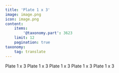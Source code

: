 ```yaml
---
title: 'Plate 1 x 3'
image: image.png
icon: image.png
content:
    items:
        '@taxonomy.part': 3623
    limit: 12
    pagination: true
taxonomy:
    tag: translate
---
```


Plate 1 x 3
Plate 1 x 3
Plate 1 x 3
Plate 1 x 3
Plate 1 x 3
